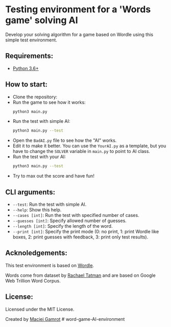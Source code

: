 # Testing environment for a 'Words game' solving AI

Develop your solving algorithm for a game based on Wordle using this simple test environment.

## Requirements:

- [Python 3.6+](https://www.python.org/downloads/)

## How to start:

- Clone the repository:
- Run the game to see how it works:
  ```bash
  python3 main.py
  ```
- Run the test with simple AI:
  ```bash
  python3 main.py --test
  ```
- Open the `BadAI.py` file to see how the "AI" works.
- Edit it to make it better. You can use the `YourAI.py` as a template, but you have to change the `SOLVER` variable in `main.py` to point to AI class.
- Run the test with your AI:
  ```bash
  python3 main.py --test
  ```
- Try to max out the score and have fun!

## CLI arguments:

- `--test`: Run the test with simple AI.
- `--help`: Show this help.
- `--cases [int]`: Run the test with specified number of cases.
- `--guesses [int]`: Specify allowed number of guesses.
- `--length [int]`: Specify the length of the word.
- `--print [int]`: Specify the print mode (0: no print, 1: print Wordle like boxes, 2: print guesses with feedback, 3: print only test results).

## Acknoledgements:

This test environment is based on [Wordle](https://www.powerlanguage.co.uk/wordle/).

Words come from dataset by [Rachael Tatman](https://www.kaggle.com/rtatman/english-word-frequency/version/1) and are based on Google Web Trillion Word Corpus.

## License:

Licensed under the MIT License.

Created by [Maciej Gamrot](https://github.com/maciekgamma)
#   w o r d - g a m e - A I - e n v i r o n m e n t 
 
 
